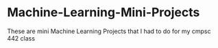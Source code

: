 # Machine-Learning-Mini-Projects
These are mini Machine Learning Projects that I had to do for my cmpsc 442 class

